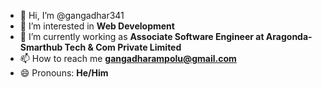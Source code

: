 - 👋 Hi, I’m @gangadhar341
- 👀 I’m interested in **Web Development**
- 🌱 I’m currently working as **Associate Software Engineer at Aragonda-Smarthub Tech & Com Private Limited** 
- 📫 How to reach me **gangadharampolu@gmail.com**
- 😄 Pronouns: **He/Him**

